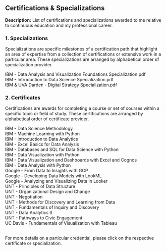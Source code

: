 ## Certifications & Specializations

**Description:** List of certifications and specializations awarded to me relative to continuous education and my professional career.

### 1. Specializations

Specializations are specific milestones of a certification path that highlight an area of expertise from a collection of certifications or extensive work in a particular area. These specializations are arranged by alphabetical order of specialization provider. 

IBM - Data Analysis and Visualization Foundations Specialization.pdf <br>
IBM - Introduction to Data Science Specialization.pdf <br>
IBM & UVA Darden - Digital Strategy Specialization.pdf <br>

### 2. Certificates

Certifications are awards for completing a course or set of courses within a specific topic or field of study. These certifications are arranged by alphabetical order of certificate provider.

IBM  - Data Science Methodology <br>
IBM  - Machine Learning with Python <br>
IBM  - Introduction to Data Analytics <br>
IBM  - Excel Basics for Data Analysis <br>
IBM  - Databases and SQL for Data Science with Python <br>
IBM  - Data Visualization with Python <br>
IBM  - Data Visualization  and Dashboards with Excel and Cognos <br>
IBM  - Data Analysis with Python <br>
Google - From Data to Insights with GCP <br>
Google - Developing Data Models with LookML <br>
Google - Analyzing and Visualizing Data in Looker <br>
UNT - Principles of Data Structure <br>
UNT - Organizational Design and Change <br>
UNT - Negotiation <br>
UNT - Methods for Discovery and Learning from Data <br>
UNT - Fundamentals of Inquiry and Discovery <br>
UNT - Data Analytics II <br>
UNT - Pathways to Civic Engagement <br>
UC Davis - Fundamentals of Visualization with Tableau <br> <br>

For more details on a particular credential, please click on the respective certificate or specialization.
